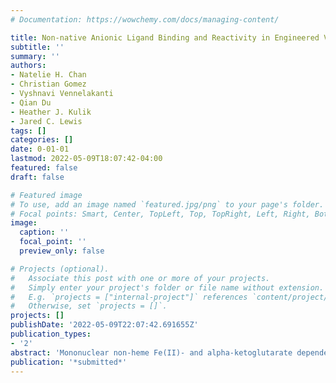 ```yaml
---
# Documentation: https://wowchemy.com/docs/managing-content/

title: Non-native Anionic Ligand Binding and Reactivity in Engineered Variants of the Fe(II)- and α-Ketoglutarate-Dependent Oxygenase, SadA
subtitle: ''
summary: ''
authors:
- Natelie H. Chan
- Christian Gomez
- Vyshnavi Vennelakanti
- Qian Du
- Heather J. Kulik
- Jared C. Lewis
tags: []
categories: []
date: 0-01-01
lastmod: 2022-05-09T18:07:42-04:00
featured: false
draft: false

# Featured image
# To use, add an image named `featured.jpg/png` to your page's folder.
# Focal points: Smart, Center, TopLeft, Top, TopRight, Left, Right, BottomLeft, Bottom, BottomRight.
image:
  caption: ''
  focal_point: ''
  preview_only: false

# Projects (optional).
#   Associate this post with one or more of your projects.
#   Simply enter your project's folder or file name without extension.
#   E.g. `projects = ["internal-project"]` references `content/project/deep-learning/index.md`.
#   Otherwise, set `projects = []`.
projects: []
publishDate: '2022-05-09T22:07:42.691655Z'
publication_types:
- '2'
abstract: 'Mononuclear non-heme Fe(II)- and alpha-ketoglutarate dependent oxygenases (FeDOs) catalyze site-selective C-H hydroxylation. Variants of these enzymes in which a conserved Asp/Glu residue in the Fe(II)-binding facial triad is replaced by Ala/Gly can, in some cases, bind various anionic ligands and catalyze non-native chlorination and bromination reactions. In this study, we explore the binding of different anions to a FeDO facial triad variant, SadX, and the effects of that binding on HO• vs. X• rebound. We establish that chloride and bromide not only enable non-native halogenation reactions but that all anions investigated, including azide, cyanate, formate, and fluoride, significantly accelerate and influence the site selectivity of SadX hydroxylation catalysis. Azide and cyanate also lead to the formation of products resulting from N3•, NCO•, and OCN• rebound. While fluoride rebound is not observed, the rate acceleration provided by this ligand led us to calculate barriers for HO• and F• rebound from a putative Fe(III)(OH)(F) intermediate. These calculations suggest that the lack of fluorination is due to the relative barriers of the HO• and F• rebound transition states rather than an inaccessible barrier for F• rebound. Together, these results improve our understanding of FeDO facial triad variant tolerance of different anionic ligands, their ability to promote rebound involving those ligands, and inherent rebound preferences relative to HO• that will aid efforts to develop non-native catalysis using these enzymes.'
publication: '*submitted*'
---
```

